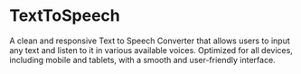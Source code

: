 # TextToSpeech
A clean and responsive Text to Speech Converter that allows users to input any text and listen to it in various available voices. Optimized for all devices, including mobile and tablets, with a smooth and user-friendly interface.
